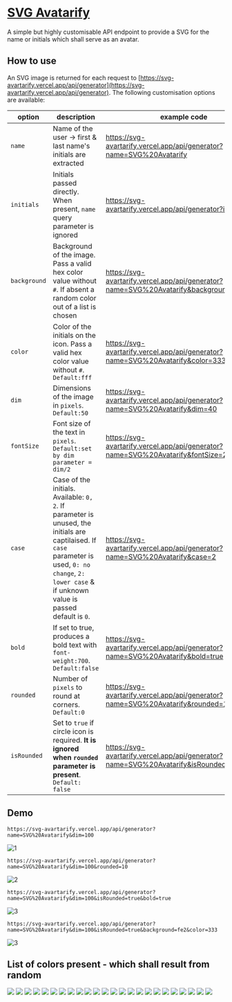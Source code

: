 # [SVG Avatarify](https://github.com/humble-barnacle001/svg-avartarify)

A simple but highly customisable API endpoint to provide a SVG for the name or initials which shall serve as an avatar.

## How to use

An SVG image is returned for each request to [https://svg-avartarify.vercel.app/api/generator](https://svg-avartarify.vercel.app/api/generator). The following customisation options are available:

| option       | description                                                                                                                                                                                              | example code                                                                           | demo                                                                                                      |
| ------------ | -------------------------------------------------------------------------------------------------------------------------------------------------------------------------------------------------------- | -------------------------------------------------------------------------------------- | --------------------------------------------------------------------------------------------------------- |
| `name`       | Name of the user -> first & last name's initials are extracted                                                                                                                                           | https://svg-avartarify.vercel.app/api/generator?name=SVG%20Avatarify                   | ![](https://svg-avartarify.vercel.app/api/generator?name=SVG%20Avatarify&dim=40)                          |
| `initials`   | Initials passed directly. When present, `name` query parameter is ignored                                                                                                                                | https://svg-avartarify.vercel.app/api/generator?initials=SA                            | ![](https://svg-avartarify.vercel.app/api/generator?initials=SA&dim=40)                                   |
| `background` | Background of the image. Pass a valid hex color value without `#`. If absent a random color out of a list is chosen                                                                                      | https://svg-avartarify.vercel.app/api/generator?name=SVG%20Avatarify&background=567890 | ![](https://svg-avartarify.vercel.app/api/generator?name=SVG%20Avatarify&background=567890&dim=40)        |
| `color`      | Color of the initials on the icon. Pass a valid hex color value without `#`. `Default:fff`                                                                                                               | https://svg-avartarify.vercel.app/api/generator?name=SVG%20Avatarify&color=333         | ![](https://svg-avartarify.vercel.app/api/generator?name=SVG%20Avatarify&color=333&background=ccc&dim=40) |
| `dim`        | Dimensions of the image in `pixels`. `Default:50`                                                                                                                                                        | https://svg-avartarify.vercel.app/api/generator?name=SVG%20Avatarify&dim=40            | ![](https://svg-avartarify.vercel.app/api/generator?name=SVG%20Avatarify&dim=40)                          |
| `fontSize`   | Font size of the text in `pixels`. `Default:set by dim parameter = dim/2`                                                                                                                                | https://svg-avartarify.vercel.app/api/generator?name=SVG%20Avatarify&fontSize=25       | ![](https://svg-avartarify.vercel.app/api/generator?name=SVG%20Avatarify&fontSize=25&dim=40)              |
| `case`       | Case of the initials. Available: `0, 2`. If parameter is unused, the initials are captilaised. If `case` parameter is used, `0: no change`, `2: lower case` & if unknown value is passed default is `0`. | https://svg-avartarify.vercel.app/api/generator?name=SVG%20Avatarify&case=2            | ![](https://svg-avartarify.vercel.app/api/generator?name=SVG%20Avatarify&case=2&dim=40)                   |
| `bold`       | If set to true, produces a bold text with `font-weight:700`. `Default:false`                                                                                                                             | https://svg-avartarify.vercel.app/api/generator?name=SVG%20Avatarify&bold=true         | ![](https://svg-avartarify.vercel.app/api/generator?name=SVG%20Avatarify&bold=true&dim=40)                |
| `rounded`    | Number of `pixels` to round at corners. `Default:0`                                                                                                                                                      | https://svg-avartarify.vercel.app/api/generator?name=SVG%20Avatarify&rounded=10        | ![](https://svg-avartarify.vercel.app/api/generator?name=SVG%20Avatarify&rounded=10&dim=40)               |
| `isRounded`  | Set to `true` if circle icon is required. **It is ignored when `rounded` parameter is present**. `Default: false`                                                                                        | https://svg-avartarify.vercel.app/api/generator?name=SVG%20Avatarify&isRounded=true    | ![](https://svg-avartarify.vercel.app/api/generator?name=SVG%20Avatarify&isRounded=true&dim=40)           |

## Demo

    https://svg-avartarify.vercel.app/api/generator?name=SVG%20Avatarify&dim=100

![1](https://svg-avartarify.vercel.app/api/generator?name=SVG%20Avatarify&dim=100)

    https://svg-avartarify.vercel.app/api/generator?name=SVG%20Avatarify&dim=100&rounded=10

![2](https://svg-avartarify.vercel.app/api/generator?name=SVG%20Avatarify&dim=100&rounded=10)

    https://svg-avartarify.vercel.app/api/generator?name=SVG%20Avatarify&dim=100&isRounded=true&bold=true

![3](https://svg-avartarify.vercel.app/api/generator?name=SVG%20Avatarify&dim=100&isRounded=true&bold=true)

    https://svg-avartarify.vercel.app/api/generator?name=SVG%20Avatarify&dim=100&isRounded=true&background=fe2&color=333

![3](https://svg-avartarify.vercel.app/api/generator?name=SVG%20Avatarify&dim=100&isRounded=true&background=fe2&color=333)

## List of colors present - which shall result from random

![](https://via.placeholder.com/150x40/E284B3/FFFFFF/?text=E284B3)
![](https://via.placeholder.com/150x40/FFED8B/333333/?text=FFED8B)
![](https://via.placeholder.com/150x40/681313/FFFFFF/?text=681313)
![](https://via.placeholder.com/150x40/F3C1C6/333333/?text=F3C1C6)
![](https://via.placeholder.com/150x40/735372/FFFFFF/?text=735372)
![](https://via.placeholder.com/150x40/009975/FFFFFF/?text=009975)
![](https://via.placeholder.com/150x40/FFBD39/FFFFFF/?text=FFBD39)
![](https://via.placeholder.com/150x40/B1E8ED/333333/?text=B1E8ED)
![](https://via.placeholder.com/150x40/52437B/FFFFFF/?text=52437B)
![](https://via.placeholder.com/150x40/F76262/FFFFFF/?text=F76262)
![](https://via.placeholder.com/150x40/216583/FFFFFF/?text=216583)
![](https://via.placeholder.com/150x40/293462/FFFFFF/?text=293462)
![](https://via.placeholder.com/150x40/DD9D52/FFFFFF/?text=DD9D52)
![](https://via.placeholder.com/150x40/936B93/FFFFFF/?text=936B93)
![](https://via.placeholder.com/150x40/6DD38D/FFFFFF/?text=6DD38D)
![](https://via.placeholder.com/150x40/888888/FFFFFF/?text=888888)
![](https://via.placeholder.com/150x40/6F8190/FFFFFF/?text=6F8190)
![](https://via.placeholder.com/150x40/BCA0F0/FFFFFF/?text=BCA0F0)
![](https://via.placeholder.com/150x40/AAF4DD/333333/?text=AAF4DD)
![](https://via.placeholder.com/150x40/96C2ED/FFFFFF/?text=96C2ED)
![](https://via.placeholder.com/150x40/3593CE/FFFFFF/?text=3593CE)
![](https://via.placeholder.com/150x40/5EE2CD/333333/?text=5EE2CD)
![](https://via.placeholder.com/150x40/96366E/FFFFFF/?text=96366E)
![](https://via.placeholder.com/150x40/E38080/FFFFFF/?text=E38080)
